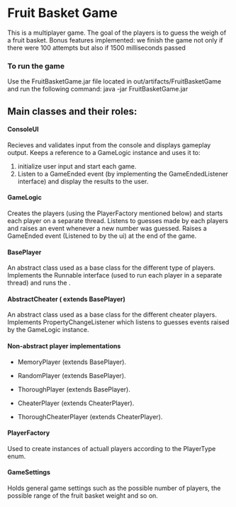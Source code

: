 # Fruit Basket Game

This is a multiplayer game.
The goal of the players is to guess the weigh of a fruit basket.
Bonus features implemented: we finish the game not only if there were 100 attempts but also if 1500 milliseconds passed



### To run the game
Use the FruitBasketGame.jar file located in out/artifacts/FruitBasketGame and run the following command: 
java -jar FruitBasketGame.jar 

## Main classes and their roles:

#### ConsoleUI
Recieves and validates input from the console and displays gameplay output.
Keeps a reference to a GameLogic instance and uses it to:
1. initialize user input and start each game.
2. Listen to a GameEnded event (by implementing the GameEndedListener interface) and display the results to the user.

#### GameLogic
Creates the players (using the PlayerFactory mentioned below) and starts each player on a separate thread.
Listens to guesses made by each players and raises an event whenever a new number was guessed.
Raises a GameEnded event (Listened to by the ui) at the end of the game.

#### BasePlayer 
An abstract class used as a base class for the different type of players.
Implements the Runnable interface (used to run each player in a separate thread) and runs the .

#### AbstractCheater ( extends BasePlayer)
An abstract class used as a base class for the different cheater players.
Implements PropertyChangeListener which listens to guesses events raised by the GameLogic instance.

#### Non-abstract player implementations  
  - MemoryPlayer (extends BasePlayer).  
  
  - RandomPlayer (extends BasePlayer).  
  
  - ThoroughPlayer (extends BasePlayer).  
  
  - CheaterPlayer (extends CheaterPlayer).  
  
  - ThoroughCheaterPlayer (extends CheaterPlayer).  

#### PlayerFactory
Used to create instances of actuall players according to the PlayerType enum.

#### GameSettings
Holds general game settings such as the possible number of players, the possible range of the fruit basket weight and so on.


